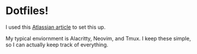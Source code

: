 # Dotfiles!
I used this [Atlassian article](https://www.atlassian.com/git/tutorials/dotfiles) to set this up.

My typical enviornment is Alacritty, Neovim, and Tmux. I keep these simple, so I can actually keep track of everything.
